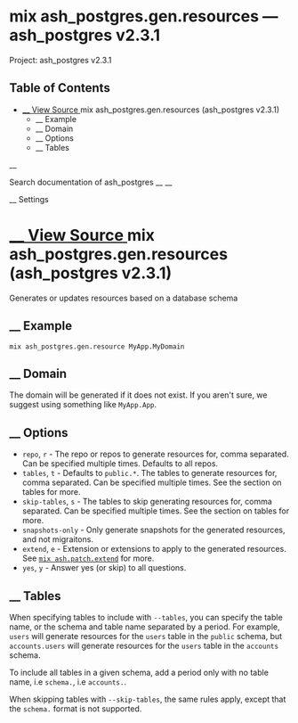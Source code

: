 # mix ash_postgres.gen.resources — ash_postgres v2.3.1

Project: ash_postgres v2.3.1

## Table of Contents

- [ __ View Source ](external_link) mix ash_postgres.gen.resources (ash_postgres v2.3.1)
  - __ Example
  - __ Domain
  - __ Options
  - __ Tables

__

Search documentation of ash_postgres __ __

__ Settings

#  [ __ View Source ](external_link) mix ash_postgres.gen.resources (ash_postgres v2.3.1)

Generates or updates resources based on a database schema

##  __ Example

`mix ash_postgres.gen.resource MyApp.MyDomain`

##  __ Domain

The domain will be generated if it does not exist. If you aren't sure, we suggest using something like `MyApp.App`.

##  __ Options

  * `repo`, `r` \- The repo or repos to generate resources for, comma separated. Can be specified multiple times. Defaults to all repos.
  * `tables`, `t` \- Defaults to `public.*`. The tables to generate resources for, comma separated. Can be specified multiple times. See the section on tables for more.
  * `skip-tables`, `s` \- The tables to skip generating resources for, comma separated. Can be specified multiple times. See the section on tables for more.
  * `snapshots-only` \- Only generate snapshots for the generated resources, and not migraitons.
  * `extend`, `e` \- Extension or extensions to apply to the generated resources. See [`mix ash.patch.extend`](3.4.4/Mix.Tasks.Ash.Patch.Extend.html) for more.
  * `yes`, `y` \- Answer yes (or skip) to all questions.



##  __ Tables

When specifying tables to include with `--tables`, you can specify the table name, or the schema and table name separated by a period. For example, `users` will generate resources for the `users` table in the `public` schema, but `accounts.users` will generate resources for the `users` table in the `accounts` schema.

To include all tables in a given schema, add a period only with no table name, i.e `schema.`, i.e `accounts.`.

When skipping tables with `--skip-tables`, the same rules apply, except that the `schema.` format is not supported.
